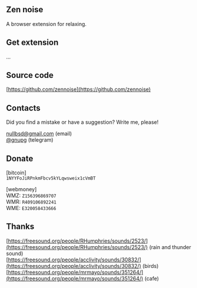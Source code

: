 ## Zen noise

A browser extension for relaxing.

## Get extension

...

## Source code

[https://github.com/zennoise](https://github.com/zennoise)

## Contacts

Did you find a mistake or have a suggestion? Write me, please!

[nullbsd@gmail.com](mailto:nullbsd@gmail.com) (email)<br>
[@gnupg](http://t.me/gnupg) (telegram)

## Donate

[bitcoin]<br>
`1NYYFoJiRPnkmFbcv5kYLqwsweix1cVmBT`

[webmoney]<br>
WMZ: `Z156396869707`<br>
WMR: `R409106892241`<br>
WME: `E320058433666`<br>


## Thanks

[https://freesound.org/people/RHumphries/sounds/2523/](https://freesound.org/people/RHumphries/sounds/2523/) (rain and thunder sound)<br>
[https://freesound.org/people/acclivity/sounds/30832/](https://freesound.org/people/acclivity/sounds/30832/) (birds)<br>
[https://freesound.org/people/mrmayo/sounds/351264/](https://freesound.org/people/mrmayo/sounds/351264/) (cafe)<br>
